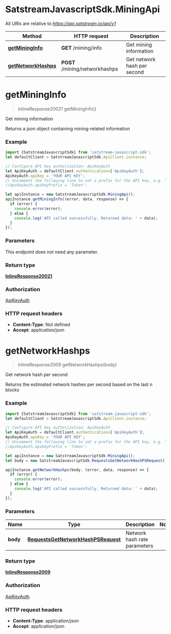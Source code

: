 # SatstreamJavascriptSdk.MiningApi

All URIs are relative to *https://api.satstream.io/api/v1*

Method | HTTP request | Description
------------- | ------------- | -------------
[**getMiningInfo**](MiningApi.md#getMiningInfo) | **GET** /mining/info | Get mining information
[**getNetworkHashps**](MiningApi.md#getNetworkHashps) | **POST** /mining/networkhashps | Get network hash per second

<a name="getMiningInfo"></a>
# **getMiningInfo**
> InlineResponse20021 getMiningInfo()

Get mining information

Returns a json object containing mining-related information

### Example
```javascript
import {SatstreamJavascriptSdk} from 'satstream-javascript-sdk';
let defaultClient = SatstreamJavascriptSdk.ApiClient.instance;

// Configure API key authorization: ApiKeyAuth
let ApiKeyAuth = defaultClient.authentications['ApiKeyAuth'];
ApiKeyAuth.apiKey = 'YOUR API KEY';
// Uncomment the following line to set a prefix for the API key, e.g. "Token" (defaults to null)
//ApiKeyAuth.apiKeyPrefix = 'Token';

let apiInstance = new SatstreamJavascriptSdk.MiningApi();
apiInstance.getMiningInfo((error, data, response) => {
  if (error) {
    console.error(error);
  } else {
    console.log('API called successfully. Returned data: ' + data);
  }
});
```

### Parameters
This endpoint does not need any parameter.

### Return type

[**InlineResponse20021**](InlineResponse20021.md)

### Authorization

[ApiKeyAuth](../README.md#ApiKeyAuth)

### HTTP request headers

 - **Content-Type**: Not defined
 - **Accept**: application/json

<a name="getNetworkHashps"></a>
# **getNetworkHashps**
> InlineResponse2009 getNetworkHashps(body)

Get network hash per second

Returns the estimated network hashes per second based on the last n blocks

### Example
```javascript
import {SatstreamJavascriptSdk} from 'satstream-javascript-sdk';
let defaultClient = SatstreamJavascriptSdk.ApiClient.instance;

// Configure API key authorization: ApiKeyAuth
let ApiKeyAuth = defaultClient.authentications['ApiKeyAuth'];
ApiKeyAuth.apiKey = 'YOUR API KEY';
// Uncomment the following line to set a prefix for the API key, e.g. "Token" (defaults to null)
//ApiKeyAuth.apiKeyPrefix = 'Token';

let apiInstance = new SatstreamJavascriptSdk.MiningApi();
let body = new SatstreamJavascriptSdk.RequestsGetNetworkHashPSRequest(); // RequestsGetNetworkHashPSRequest | Network hash rate parameters

apiInstance.getNetworkHashps(body, (error, data, response) => {
  if (error) {
    console.error(error);
  } else {
    console.log('API called successfully. Returned data: ' + data);
  }
});
```

### Parameters

Name | Type | Description  | Notes
------------- | ------------- | ------------- | -------------
 **body** | [**RequestsGetNetworkHashPSRequest**](RequestsGetNetworkHashPSRequest.md)| Network hash rate parameters | 

### Return type

[**InlineResponse2009**](InlineResponse2009.md)

### Authorization

[ApiKeyAuth](../README.md#ApiKeyAuth)

### HTTP request headers

 - **Content-Type**: application/json
 - **Accept**: application/json


